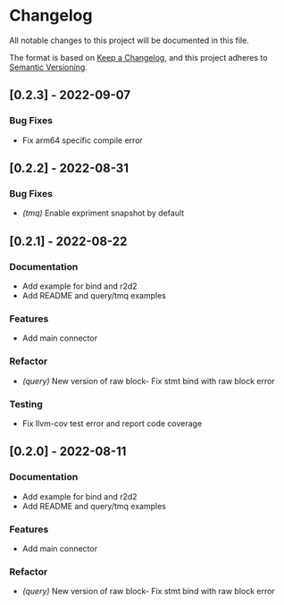 # Changelog

All notable changes to this project will be documented in this file.


The format is based on [Keep a Changelog](https://keepachangelog.com/en/1.0.0/),
and this project adheres to [Semantic Versioning](https://semver.org/spec/v2.0.0.html).
## [0.2.3] - 2022-09-07

### Bug Fixes
- Fix arm64 specific compile error


## [0.2.2] - 2022-08-31

### Bug Fixes

- *(tmq)* Enable expriment snapshot by default

## [0.2.1] - 2022-08-22

### Documentation
- Add example for bind and r2d2
- Add README and query/tmq examples


### Features
- Add main connector


### Refactor

- *(query)* New version of raw block- Fix stmt bind with raw block error


### Testing
- Fix llvm-cov test error and report code coverage


## [0.2.0] - 2022-08-11

### Documentation
- Add example for bind and r2d2
- Add README and query/tmq examples


### Features
- Add main connector


### Refactor

- *(query)* New version of raw block- Fix stmt bind with raw block error


<!-- generated by git-cliff -->

